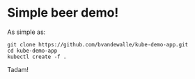# Simple beer demo!

As simple as:

```
git clone https://github.com/bvandewalle/kube-demo-app.git
cd kube-demo-app
kubectl create -f .
```
Tadam!
